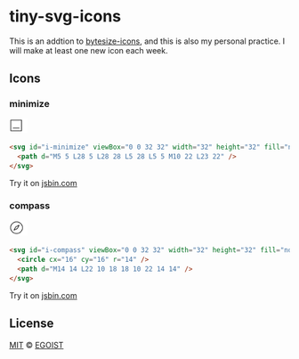 # tiny-svg-icons

This is an addtion to [bytesize-icons](https://github.com/danklammer/bytesize-icons), and this is also my personal practice. I will make at least one new icon each week.

<!-- toc -->
<!-- tocstop -->

## Icons

### minimize

<img src="./previews/minimize.png" alt="minimize" width="32" />

```html
<svg id="i-minimize" viewBox="0 0 32 32" width="32" height="32" fill="none" stroke="currentcolor" stroke-linecap="round" stroke-linejoin="round" stroke-width="4.25%">
  <path d="M5 5 L28 5 L28 28 L5 28 L5 5 M10 22 L23 22" />
</svg>
```

Try it on [jsbin.com](http://jsbin.com/qafexet/edit?html,output)

### compass

<img src="./previews/compass.png" alt="minimize" width="32" />

```html
<svg id="i-compass" viewBox="0 0 32 32" width="32" height="32" fill="none" stroke="currentcolor" stroke-linecap="round" stroke-linejoin="round" stroke-width="4.25%">
  <circle cx="16" cy="16" r="14" />
  <path d="M14 14 L22 10 18 18 10 22 14 14" />
</svg>
```

Try it on [jsbin.com](http://jsbin.com/zepaqov/edit?html,output)

## License

[MIT](https://egoist.mit-license.org/) &copy; [EGOIST](https://github.com/egoist)

